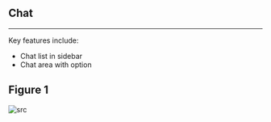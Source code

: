 ## Chat 

---
Key features  include:

- Chat list in sidebar
- Chat area with option

## Figure 1
 
 ![src](/assets/dashkit/chat.jpeg)
